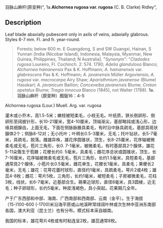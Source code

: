 羽脉山麻杆(原变种)",
1a.**Alchornea rugosa var. rugosa** (C. B. Clarke) Ridley",

## Description
Leaf blade abaxially pubescent only in axils of veins, adaxially glabrous. Styles 6-7 mm. Fl. and fr. year-round.

> Forests; below 600 m. E Guangdong, S and SW Guangxi, Hainan, S Yunnan [India (Nicobar Island), Indonesia, Malaysia, Myanmar, New Guinea, Philippines, Thailand; N Australia].
  "Synonym": "*Cladodes rugosa* Loureiro, Fl. Cochinch. 2: 574. 1790; *Adelia glandulosa* Blanco; *Alchornea hainanensis* Pax &amp; K. Hoffmann; *A. hainanensis* var. *glabrescens* Pax &amp; K. Hoffmann; *A. javanensis* Müller Argoviensis; *A. rugosa* var. *macrocarpa* Airy Shaw; *Aparisthmium javanense* (Blume) Hasskarl; *A. javanicum* Baillon; *Conceveiba javanensis* Blume; *Croton apetalus* Blume; *Tragia innocua* Blanco (1845), not Walter (1788).
**1a.羽脉山麻杆（原变种）图版16：4-5**

Alchornea rugosa (Lour.) Muell. Arg. var. rugosa

灌木或小乔木，高1.5-5米；嫩枝被短柔毛，小枝无毛。叶纸质，狭长倒卵形、倒卵形至阔披针形，长10-21厘米，宽4-10厘米，顶端渐尖，基部略钝或浅心形，边缘具细腺齿，上面无毛，下面在侧脉脉腋具柔毛，有时沿中脉具疏毛，基部具斑状腺体2个；侧脉8-12对；无小托叶；叶柄长0.5-3厘米，无毛；托叶钻状，长5-7毫米，具疏毛，脱落。雌雄异株，雄花序圆锥状，顶生，长8-25厘米，花序轴被微柔毛或无毛，苞片三角形，长0. 7-1毫米，被微柔毛，有时基部具2个腺体，雄花5-11朵簇生于苞腋；花梗长约0. 5毫米，具柔毛；雌花序总状或圆锥状，顶生，长7-16厘米，花序轴被微柔毛或无毛，苞片三角形，长约1.5毫米，具短柔毛，基部通常具2个腺体，小苞片长0.5毫米，雌花单生，花梗长1毫米，具柔毛；果梗长2毫米，无毛；雄花：花萼花蕾时球形，直径约1毫米，具疏柔毛，萼片2或4枚；雄蕊4-8枚；雌花：萼片5枚，三角形，长约1毫米，被短柔毛；子房被微柔毛，花柱3枚，线状，长6-7毫米，近基部合生。蒴果近球形，直径8毫米，具3圆棱，近无毛；种子卵球形，长约5毫米，种皮浅褐色，具小突起。花果期几全年。

产于广东西部和中部、海南、广西南部和西南部、云南（金平）。生于海拔（15-)100-600 (-1700)米沿海平原或山地溪畔常绿阔叶林或次生林中亚洲东南部各国，澳大利亚（昆士兰）也有分布。模式标本采自越南。

我国的标本，雄花萼片4枚或有时粘连呈2枚，雄蕊通常8枚。
